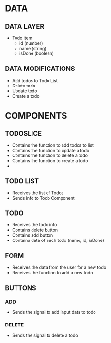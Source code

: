 # DATA

## DATA LAYER

- Todo item
  - id (number)
  - name (string)
  - isDone (boolean)

## DATA MODIFICATIONS

- Add todos to Todo List
- Delete todo
- Update todo
- Create a todo

# COMPONENTS

## TODOSLICE

- Contains the function to add todos to list
- Contains the function to update a todo
- Contains the function to delete a todo
- Contains the function to create a todo
-

## TODO LIST

- Receives the list of Todos
- Sends info to Todo Component

## TODO

- Receives the todo info
- Contains delete button
- Contains add button
- Contains data of each todo (name, id, isDone)

## FORM

- Receives the data from the user for a new todo
- Receives the function to add a new todo

## BUTTONS

### ADD

- Sends the signal to add input data to todo

### DELETE

- Sends the signal to delete a todo
